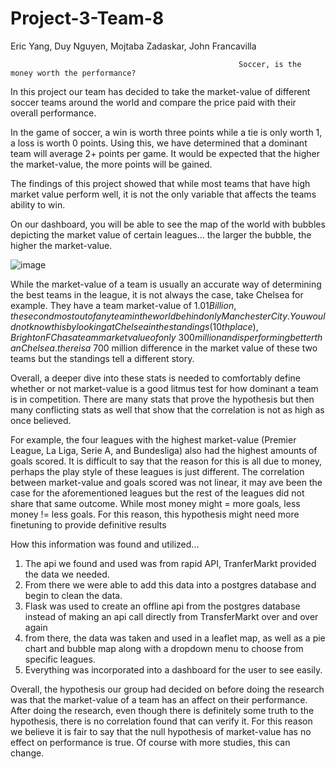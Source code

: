 # Project-3-Team-8 
Eric Yang,
Duy Nguyen,
Mojtaba Zadaskar,
John Francavilla

                                                       Soccer, is the money worth the performance?

In this project our team has decided to take the market-value of different soccer teams around the world and compare the price paid with their overall performance. 

In the game of soccer, a win is worth three points while a tie is only worth 1, a loss is worth 0 points. Using this, we have determined that a dominant team will average 2+ points per game. It would be expected that the higher the market-value, the more points will be gained. 

The findings of this project showed that while most teams that have high market value perform well, it is not the only variable that affects the teams ability to win. 

On our dashboard, you will be able to see the map of the world with bubbles depicting the market value of certain leagues... the larger the bubble, the higher the market-value. 

![image](https://user-images.githubusercontent.com/82785105/221626217-4a93ebc1-09f1-4d5f-a8b8-f5ac29f846bb.png)

While the market-value of a team is usually an accurate way of determining the best teams in the league, it is not always the case, take Chelsea for example. They have a team market-value of $1.01 Billion, the second most out of any team in the world behind only Manchester City. You would not know this by looking at Chelsea in the standings (10th place), Brighton FC has a team market value of only ~300 million and is performing better than Chelsea. there is a ~$700 million difference in the market value of these two teams but the standings tell a different story. 

Overall, a deeper dive into these stats is needed to comfortably define whether or not market-value is a good litmus test for how dominant a team is in competition. There are many stats that prove the hypothesis but then many conflicting stats as well that show that the correlation is not as high as once believed. 

For example, the four leagues with the highest market-value (Premier League, La Liga, Serie A, and Bundesliga) also had the highest amounts of goals scored. It is difficult to say that the reason for this is all due to money, perhaps the play style of these leagues is just different. The correlation between market-value and goals scored was not linear, it may ave been the case for the aforementioned leagues but the rest of the leagues did not share that same outcome. While most money might = more goals, less money != less goals. For this reason, this hypothesis might need more finetuning to provide definitive results  

How this information was found and utilized...
  1. The api we found and used was from rapid API, TranferMarkt provided the data we needed.
  2. From there we were able to add this data into a postgres database and begin to clean the data. 
  3. Flask was used to create an offline api from the postgres database instead of making an api call directly from TransferMarkt over and over again
  4. from there, the data was taken and used in a leaflet map, as well as a pie chart and bubble map along with a dropdown menu to choose from specific leagues. 
  5. Everything was incorporated into a dashboard for the user to see easily. 
  
Overall, the hypothesis our group had decided on before doing the research was that the market-value of a team has an affect on their performance. After doing the research, even though there is definitely some truth to the hypothesis, there is no correlation found that can verify it. For this reason we believe it is fair to say that the null hypothesis of market-value has no effect on performance is true. Of course with more studies, this can change.  
